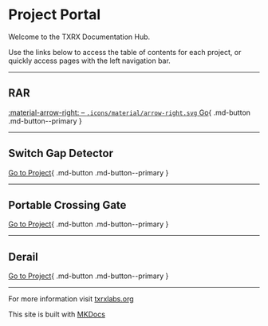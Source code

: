 # Project Portal

Welcome to the TXRX Documentation Hub.

Use the links below to access the table of contents for each project, or quickly access pages with the left navigation bar.

---

## **RAR**

[:material-arrow-right: – `.icons/material/arrow-right.svg` Go](rar/rar_toc.md){ .md-button .md-button--primary } 

---

## **Switch Gap Detector**

[Go to Project](switchgap/switchgap_toc.md){ .md-button .md-button--primary } 

---

## **Portable Crossing Gate**

[Go to Project](crossing/crossing_toc.md){ .md-button .md-button--primary } 

---

## **Derail**

[Go to Project](derail/derail_toc.md){ .md-button .md-button--primary }

---

For more information visit [txrxlabs.org](https://www.txrxlabs.org)

This site is built with [MKDocs](http://mkdocs.org)
